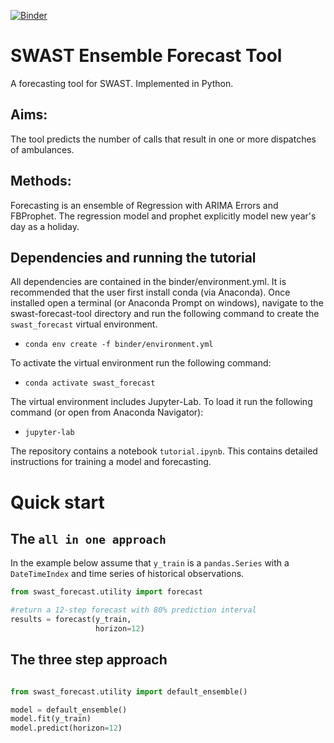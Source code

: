 [![Binder](https://mybinder.org/badge_logo.svg)](https://mybinder.org/v2/gh/TomMonks/swast-forecast-tool/master)

# SWAST Ensemble Forecast Tool

A forecasting tool for SWAST. Implemented in Python.

## Aims: 

The tool predicts the number of calls that result in one or more dispatches of ambulances. 

## Methods:

Forecasting is an ensemble of Regression with ARIMA Errors and FBProphet.  The regression model and prophet explicitly model new year's day as a holiday.

## Dependencies and running the tutorial

All dependencies are contained in the binder/environment.yml.  It is recommended that the user first install conda (via Anaconda).  Once installed open a terminal (or Anaconda Prompt on windows), navigate to the swast-forecast-tool directory and run the following command to create the `swast_forecast` virtual environment.

* `conda env create -f binder/environment.yml`

To activate the virtual environment run the following command:

* `conda activate swast_forecast`

The virtual environment includes Jupyter-Lab.  To load it run the following command (or open from Anaconda Navigator):

* `jupyter-lab`

The repository contains a notebook `tutorial.ipynb`.  This contains detailed instructions for training a model and forecasting.

# Quick start

## The `all in one approach`

In the example below assume that `y_train` is a `pandas.Series` with a `DateTimeIndex` and time series of historical observations.

```python
from swast_forecast.utility import forecast

#return a 12-step forecast with 80% prediction interval
results = forecast(y_train, 
                   horizon=12)
```

## The three step approach

```python

from swast_forecast.utility import default_ensemble()

model = default_ensemble()
model.fit(y_train)
model.predict(horizon=12)
```




